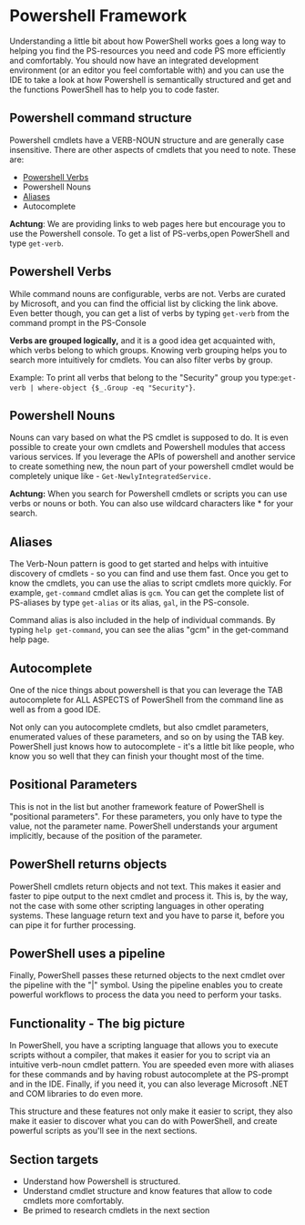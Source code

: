 # Powershell Framework

Understanding a little bit about how PowerShell works goes a long way to helping you find the PS-resources you need and code PS more efficiently and comfortably. You should now have an integrated development environment \(or an editor you feel comfortable with\) and you can use the IDE to take a look at how Powershell is semantically structured and get and the functions PowerShell has to help you to code faster.

## Powershell command structure

Powershell cmdlets have a VERB-NOUN structure and are generally case insensitive. There are other aspects of cmdlets that you need to note. These are:

* [Powershell Verbs](https://www.gitbook.com/book/sspeights/haufe-group-beginning-powershell-guide/edit#)
* Powershell Nouns
* [Aliases](https://msdn.microsoft.com/en-us/library/dd878329%28v=vs.85%29.aspx)
* Autocomplete

**Achtung**: We are providing links to web pages here but encourage you to use the Powershell console. To get a list of PS-verbs,open PowerShell and type `get-verb`.

## Powershell Verbs

While command nouns are configurable, verbs are not. Verbs are curated by Microsoft, and you can find the official list by clicking the link above. Even better though, you can get a list of verbs by typing `get-verb` from the command prompt in the PS-Console

**Verbs are grouped logically,** and it is a good idea get acquainted with, which verbs belong to which groups. Knowing verb grouping helps you to search more intuitively for cmdlets. You can also filter verbs by group. 

Example: To print all verbs that belong to the "Security" group you type:`get-verb | where-object {$_.Group -eq "Security"}`.

## Powershell Nouns

Nouns can vary based on what the PS cmdlet is supposed to do. It is even possible to create your own cmdlets and Powershell modules that access various services. If you leverage the APIs of powershell and another service to create something new, the noun part of your powershell cmdlet would be completely unique like - `Get-NewlyIntegratedService.`

**Achtung:** When you search for Powershell cmdlets or scripts you can use verbs or nouns or both. You can also use wildcard characters like \* for your search.

## Aliases

The Verb-Noun pattern is good to get started and helps with intuitive discovery of cmdlets - so you can find and use them fast. Once you get to know the cmdlets, you can use the alias to script cmdlets more quickly. For example, `get-command` cmdlet alias is `gcm`. You can get the complete list of PS-aliases by type `get-alias` or its alias, `gal`, in the PS-console.

Command alias is also included in the help of individual commands. By typing `help get-command`, you can see the alias "gcm" in the get-command help page.

## Autocomplete

One of the nice things about powershell is that you can leverage the TAB autocomplete for ALL ASPECTS of PowerShell from the command line as well as from a good IDE.

Not only can you autocomplete cmdlets, but also cmdlet parameters, enumerated values of these parameters, and so on by using the TAB key. PowerShell just knows how to autocomplete - it's a little bit like people, who know you so well that they can finish your thought most of the time.

## Positional Parameters

This is not in the list but another framework feature of PowerShell is "positional parameters". For these parameters, you only have to type the value, not the parameter name. PowerShell understands your argument implicitly, because of the position of the parameter.

## PowerShell returns objects

PowerShell cmdlets return objects and not text. This makes it easier and faster to pipe output to the next cmdlet and process it. This is, by the way, not the case with some other scripting languages in other operating systems. These language return text and you have to parse it, before you can pipe it for further processing.

## PowerShell uses a pipeline

Finally, PowerShell passes these returned objects to the next cmdlet over the pipeline with the "\|" symbol. Using the pipeline enables you to create powerful workflows to process the data you need to perform your tasks.

## Functionality - The big picture

In PowerShell, you have a scripting language that allows you to execute scripts without a compiler, that makes it easier for you to script via an intuitive verb-noun cmdlet pattern. You are speeded even more with aliases for these commands and by having robust autocomplete at the PS-prompt and in the IDE. Finally, if you need it, you can also leverage Microsoft .NET and COM libraries to do even more. 

This structure and these features not only make it easier to script, they also make it easier to discover what you can do with PowerShell, and create powerful scripts as you'll see in the next sections.

## Section targets

* Understand how Powershell is structured.
* Understand cmdlet structure and know features that allow to code cmdlets more comfortably.
* Be primed to research cmdlets in the next section



